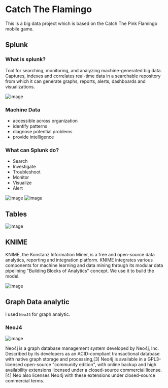 # Catch The Flamingo
This is a big data project which is based on the Catch The Pink Flamingo mobile game.

## Splunk
### What is splunk?
Tool for searching, monitoring, and analyzing machine-generated big data. Captures, indexes and correlates real-time 
data in a searchable repository from which it can generate graphs, reports, alerts, dashboards and visualizations.

![image](https://user-images.githubusercontent.com/50926437/141441023-14255ede-d73d-4a71-ac3a-76951d0418e3.png)

### Machine Data
* accessible across organization 
* identify patterns
* diagnose potential problems
* provide intelligence

### What can Splunk do?
* Search
* Investigate
* Troubleshoot
* Monitor
* Visualize
* Alert

![image](https://user-images.githubusercontent.com/50926437/141441292-ce87bbc7-ca43-493b-96c8-d1026b0e0828.png)
![image](https://user-images.githubusercontent.com/50926437/141441330-b7da8369-24f5-4cdd-a169-91aee83d7b04.png)

## Tables

![image](https://user-images.githubusercontent.com/50926437/141441811-6ef6f6cc-f6cc-4657-8152-75e4805d8d7e.png)

## KNIME

KNIME, the Konstanz Information Miner, is a free and open-source data analytics, reporting and integration platform. KNIME integrates various components for machine learning and data mining through its modular data pipelining "Building Blocks of Analytics" concept. We use it to build the model.

![image](https://user-images.githubusercontent.com/50926437/141443016-f9eed7c3-e6b0-4ca8-b618-d4736f2c23d6.png)

## Graph Data analytic

I used `NeoJ4` for graph analytic.

### NeoJ4
![image](https://user-images.githubusercontent.com/50926437/141460128-5ffc6f05-f7a1-4fa4-9e11-83ea807e57f5.png)


Neo4j is a graph database management system developed by Neo4j, Inc. Described by its developers as an ACID-compliant transactional database with native graph storage and processing,[3] Neo4j is available in a GPL3-licensed open-source "community edition", with online backup and high availability extensions licensed under a closed-source commercial license.[4] Neo also licenses Neo4j with these extensions under closed-source commercial terms.
